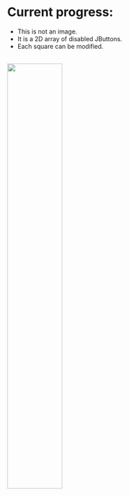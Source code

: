 # Current progress:
* This is not an image.
* It is a 2D array of disabled JButtons.
* Each square can be modified. <br><br>
<img src="https://github.com/Rickydam/RPi-Chess/blob/master/5.19pmFeb5.png" width="50%" height="50%" />
